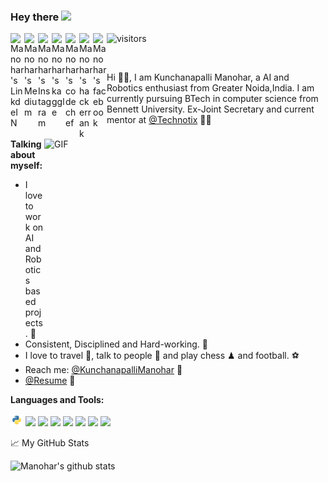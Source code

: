 ### Hey there <img src="https://media.giphy.com/media/hvRJCLFzcasrR4ia7z/giphy.gif" width="25px">
<a href="https://www.linkedin.com/in/manohar2000/">
  <img align="left" alt="Manohar's LinkdeIN" width="22px" src="https://cdn.jsdelivr.net/npm/simple-icons@v3/icons/linkedin.svg" />
</a>

<a href="https://medium.com/@maohar502">
  <img align="left" alt="Manohar's Medium" width="22px" src="https://cdns.iconmonstr.com/wp-content/assets/preview/2018/240/iconmonstr-medium-2.png" />
</a>

<a href="https://www.instagram.com/manoharr_08/">
  <img align="left" alt="Manohar's Instagram" width="22px" src="https://cdn.jsdelivr.net/npm/simple-icons@v3/icons/instagram.svg" />
</a>

<a href="https://www.kaggle.com/manohar502">
  <img align="left" alt="Manohar's kaggle" width="22px" src="https://cdn4.iconfinder.com/data/icons/logos-brands-5/24/kaggle-512.png" />
</a>

<a href="https://www.codechef.com/users/colhaox">
  <img align="left" alt="Manohar's codechef" width="22px" src="https://avatars1.githubusercontent.com/u/11960354?s=460&v=4" />
</a>


<a href="https://www.hackerrank.com/maohar502">
  <img align="left" alt="Manohar's hackerrank" width="22px" src="https://cdn4.iconfinder.com/data/icons/logos-and-brands-1/512/160_Hackerrank_logo_logos-512.png" />
</a>

<a href="https://www.facebook.com/manohar.dungeon.master/">
  <img align="left" alt="Manohar's facebook" width="22px" src="https://image.flaticon.com/icons/png/512/59/59439.png" />
</a>

![visitors](https://visitor-badge.glitch.me/badge?page_id=manohar2000.manohar2000)

<br />

Hi 🙋‍♂️, I am Kunchanapalli Manohar, a AI and Robotics enthusiast from Greater Noida,India. I am currently pursuing BTech in computer science from Bennett University.
Ex-Joint Secretary and current mentor at [@Technotix](https://www.instagram.com/technotix_bennett/) 👨‍💻

<img align="right" alt="GIF" src="https://i.pinimg.com/originals/a5/35/60/a53560c8088900e266880f779dacced7.gif" width="450" height="320" />

**Talking about myself:**

- I love to work on AI and Robotics based projects. 🤖
- Consistent, Disciplined and Hard-working. 💯
- I love to travel 🚗, talk to people 🤝 and play chess ♟ and football. ⚽️ 
- Reach me: [@KunchanapalliManohar](maohar502@gmail.com) 📩
- [@Resume](https://drive.google.com/drive/folders/12n0YKRmNHV6QdsvDen5IaLGIwRRBiqIC?usp=sharing) 📝

**Languages and Tools:**

<code><img height="20" src="https://raw.githubusercontent.com/github/explore/80688e429a7d4ef2fca1e82350fe8e3517d3494d/topics/python/python.png"></code>
<code><img height="20" src="https://raw.githubusercontent.com/isocpp/logos/master/cpp_logo.png"></code>
<code><img height="20" src="https://upload.wikimedia.org/wikipedia/en/thumb/3/30/Java_programming_language_logo.svg/1200px-Java_programming_language_logo.svg.png"></code>
<code><img height="20" src="https://upload.wikimedia.org/wikipedia/commons/thumb/2/2d/Tensorflow_logo.svg/1200px-Tensorflow_logo.svg.png"></code>
<code><img height="20" src="https://upload.wikimedia.org/wikipedia/commons/thumb/0/05/Scikit_learn_logo_small.svg/1200px-Scikit_learn_logo_small.svg.png"></code>
<code><img height="20" src="https://upload.wikimedia.org/wikipedia/commons/thumb/b/bb/Ros_logo.svg/1280px-Ros_logo.svg.png"></code>
<code><img height="20" src="https://upload.wikimedia.org/wikipedia/en/thumb/1/13/Gazebo_logo.svg/1024px-Gazebo_logo.svg.png"></code>
<code><img height="20" src="https://upload.wikimedia.org/wikipedia/commons/thumb/8/87/Arduino_Logo.svg/1280px-Arduino_Logo.svg.png"></code>


📈 My GitHub Stats

![Manohar's github stats](https://github-readme-stats.vercel.app/api?username=manohar2000&show_icons=true&theme=radical)

